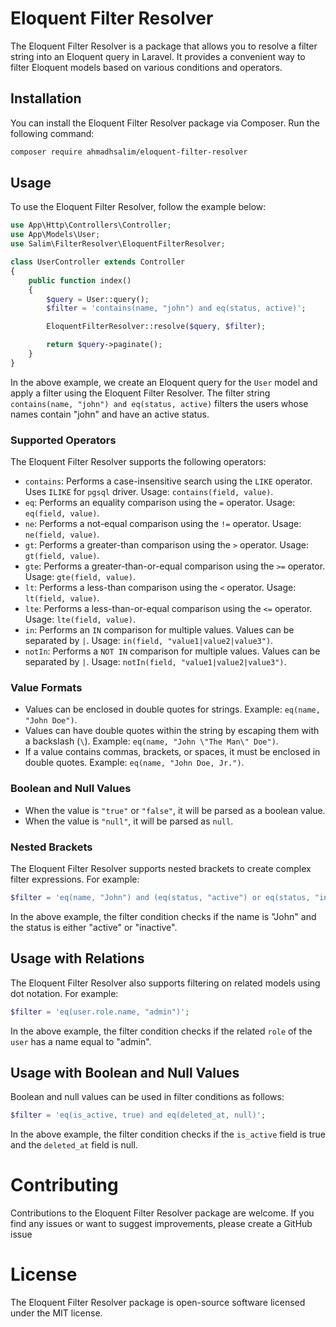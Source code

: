 # Eloquent Filter Resolver

The Eloquent Filter Resolver is a package that allows you to resolve a filter string into an Eloquent query in Laravel. It provides a convenient way to filter Eloquent models based on various conditions and operators.

## Installation

You can install the Eloquent Filter Resolver package via Composer. Run the following command:

```bash
composer require ahmadhsalim/eloquent-filter-resolver
```

## Usage

To use the Eloquent Filter Resolver, follow the example below:

```php
use App\Http\Controllers\Controller;
use App\Models\User;
use Salim\FilterResolver\EloquentFilterResolver;

class UserController extends Controller
{
    public function index()
    {
        $query = User::query();
        $filter = 'contains(name, "john") and eq(status, active)';

        EloquentFilterResolver::resolve($query, $filter);

        return $query->paginate();
    }
}
```

In the above example, we create an Eloquent query for the `User` model and apply a filter using the Eloquent Filter Resolver. The filter string `contains(name, "john") and eq(status, active)` filters the users whose names contain "john" and have an active status.

### Supported Operators

The Eloquent Filter Resolver supports the following operators:

- `contains`: Performs a case-insensitive search using the `LIKE` operator. Uses `ILIKE` for `pgsql` driver. Usage: `contains(field, value)`.
- `eq`: Performs an equality comparison using the `=` operator. Usage: `eq(field, value)`.
- `ne`: Performs a not-equal comparison using the `!=` operator. Usage: `ne(field, value)`.
- `gt`: Performs a greater-than comparison using the `>` operator. Usage: `gt(field, value)`.
- `gte`: Performs a greater-than-or-equal comparison using the `>=` operator. Usage: `gte(field, value)`.
- `lt`: Performs a less-than comparison using the `<` operator. Usage: `lt(field, value)`.
- `lte`: Performs a less-than-or-equal comparison using the `<=` operator. Usage: `lte(field, value)`.
- `in`: Performs an `IN` comparison for multiple values. Values can be separated by `|`. Usage: `in(field, "value1|value2|value3")`.
- `notIn`: Performs a `NOT IN` comparison for multiple values. Values can be separated by `|`. Usage: `notIn(field, "value1|value2|value3")`.

### Value Formats

- Values can be enclosed in double quotes for strings. Example: `eq(name, "John Doe")`.
- Values can have double quotes within the string by escaping them with a backslash (`\`). Example: `eq(name, "John \"The Man\" Doe")`.
- If a value contains commas, brackets, or spaces, it must be enclosed in double quotes. Example: `eq(name, "John Doe, Jr.")`.

### Boolean and Null Values

- When the value is `"true"` or `"false"`, it will be parsed as a boolean value.
- When the value is `"null"`, it will be parsed as `null`.

### Nested Brackets

The Eloquent Filter Resolver supports nested brackets to create complex filter expressions. For example:

```php
$filter = 'eq(name, "John") and (eq(status, "active") or eq(status, "inactive"))';
```
In the above example, the filter condition checks if the name is "John" and the status is either "active" or "inactive".

## Usage with Relations

The Eloquent Filter Resolver also supports filtering on related models using dot notation. For example:

```php
$filter = 'eq(user.role.name, "admin")';
```
In the above example, the filter condition checks if the related `role` of the `user` has a name equal to "admin".

## Usage with Boolean and Null Values

Boolean and null values can be used in filter conditions as follows:

```php
$filter = 'eq(is_active, true) and eq(deleted_at, null)';
```

In the above example, the filter condition checks if the `is_active` field is true and the `deleted_at` field is null.

# Contributing

Contributions to the Eloquent Filter Resolver package are welcome. If you find any issues or want to suggest improvements, please create a GitHub issue

# License

The Eloquent Filter Resolver package is open-source software licensed under the MIT license.

